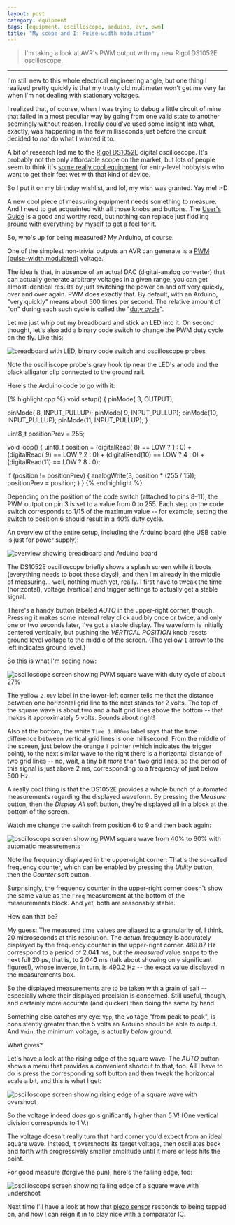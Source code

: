 ```yaml
---
layout: post
category: equipment
tags: [equipment, oscilloscope, arduino, avr, pwm]
title: "My scope and I: Pulse-width modulation"
---
```


> I'm taking a look at AVR's PWM output with my new Rigol DS1052E oscilloscope.

******

I'm still new to this whole electrical engineering angle,
but one thing I realized pretty quickly is that my trusty old multimeter won't get me very far when I'm not dealing with stationary voltages.

I realized that, of course, when I was trying to debug a little circuit of mine that failed in a most peculiar way by going from one valid state to another seemingly without reason.
I really could've used some insight into what, exactly, was happening in the few milliseconds just before the circuit decided to *not* do what I wanted it to.

A bit of research led me to the [Rigol DS1052E](http://www.rigolna.com/products/digital-oscilloscopes/ds1000e/ds1052e/) digital oscilloscope.
It's probably not the only affordable scope on the market,
but lots of people seem to think it's [some really cool equipment](http://www.youtube.com/watch?v=AUwbtG6z6pI#t=426)
for entry-level hobbyists who want to get their feet wet with that kind of device.

So I put it on my birthday wishlist, and lo!, my wish was granted. Yay me! :-D

A new cool piece of measuring equipment needs something to measure. And I need to get acquainted with all those knobs and buttons.
The [User's Guide](http://www.tequipment.net/pdf/Rigol/DS1000E_DS1000D_series_manual.pdf) is a good and worthy read,
but nothing can replace just fiddling around with everything by myself to get a feel for it.

So, who's up for being measured? My Arduino, of course.

One of the simplest non-trivial outputs an AVR can generate is a [PWM (pulse-width modulated)](http://en.wikipedia.org/wiki/Pulse-width_modulation) voltage.

The idea is that, in absence of an actual DAC (digital-analog converter) that can actually generate arbitrary voltages in a given range,
you can get almost identical results by just switching the power on and off very quickly, over and over again.
PWM does exactly that. By default, with an Arduino, "very quickly" means about 500 times per second.
The relative amount of "on" during each such cycle is called the "[duty cycle](http://en.wikipedia.org/wiki/Duty_cycle)".

Let me just whip out my breadboard and stick an LED into it.
On second thought, let's also add a binary code switch to change the PWM duty cycle on the fly.
Like this:

![breadboard with LED, binary code switch and oscilloscope probes](/assets/2013-11-10-rigol-ds1052e-oscilloscope-pwm/setup-detail-breadboard.jpg)

Note the oscilliscope probe's gray hook tip near the LED's anode and the black alligator clip connected to the ground rail.

Here's the Arduino code to go with it:

{% highlight cpp %}
void setup()
{
  pinMode( 3, OUTPUT);

  pinMode( 8, INPUT_PULLUP);
  pinMode( 9, INPUT_PULLUP);
  pinMode(10, INPUT_PULLUP);
  pinMode(11, INPUT_PULLUP);
}

uint8_t positionPrev = 255;

void loop()
{
  uint8_t position =
      (digitalRead( 8) == LOW ? 1 : 0)
    + (digitalRead( 9) == LOW ? 2 : 0)
    + (digitalRead(10) == LOW ? 4 : 0)
    + (digitalRead(11) == LOW ? 8 : 0);

  if (position != positionPrev) {
    analogWrite(3, position * (255 / 15));
    positionPrev = position;
  }
}
{% endhighlight %}

Depending on the position of the code switch (attached to pins&nbsp;8&ndash;11), the PWM output on pin&nbsp;3 is set to a value from 0 to 255.
Each step on the code switch corresponds to 1/15 of the maximum value --
for example, setting the switch to position&nbsp;6 should result in a 40% duty cycle.

An overview of the entire setup, including the Arduino board (the USB cable is just for power supply):

![overview showing breadboard and Arduino board](/assets/2013-11-10-rigol-ds1052e-oscilloscope-pwm/setup-complete.jpg)

The DS1052E oscilloscope briefly shows a splash screen while it boots (everything needs to boot these days!),
and then I'm already in the middle of measuring... well, nothing much yet, really.
I first have to tweak the time (horizontal), voltage (vertical) and trigger settings to actually get a stable signal.

There's a handy button labeled *AUTO* in the upper-right corner, though.
Pressing it makes some internal relay click audibly once or twice, and only one or two seconds later, I've got a stable display.
The waveform is initially centered vertically, but pushing the *VERTICAL POSITION* knob resets ground level voltage to the middle of the screen.
(The yellow `1` arrow to the left indicates ground level.)

So this is what I'm seeing now:

![oscilloscope screen showing PWM square wave with duty cycle of about 27%](/assets/2013-11-10-rigol-ds1052e-oscilloscope-pwm/scope-screen-basic.gif)

The yellow `2.00V` label in the lower-left corner tells me that the distance between one horizontal grid line to the next stands for 2&nbsp;volts.
The top of the square wave is about two and a half grid lines above the bottom -- that makes it approximately 5&nbsp;volts.
Sounds about right!

Also at the bottom, the white `Time 1.000ms` label says that the time difference between vertical grid lines is one millisecond.
From the middle of the screen, just below the orange `T` pointer (which indicates the trigger point),
to the next similar wave to the right there is a horizontal distance of two grid lines -- no, wait, a tiny bit *more* than two grid lines,
so the period of this signal is just above 2&nbsp;ms, corresponding to a frequency of just below 500&nbsp;Hz.

A really cool thing is that the DS1052E provides a whole bunch of automated measurements regarding the displayed waveform.
By pressing the *Measure* button, then the *Display All* soft button, they're displayed all in a block at the bottom of the screen.

Watch me change the switch from position&nbsp;6 to 9 and then back again:

![oscilloscope screen showing PWM square wave from 40% to 60% with automatic measurements](/assets/2013-11-10-rigol-ds1052e-oscilloscope-pwm/scope-screen-measure.gif)

Note the frequency displayed in the upper-right corner:
That's the so-called frequency counter, which can be enabled by pressing the *Utility* button, then the *Counter* soft button.

Surprisingly, the frequency counter in the upper-right corner doesn't show the same value
as the `Freq` measurement at the bottom of the measurements block.
And yet, both are reasonably stable.

How can that be?

My guess: The measured time values are [aliased](http://en.wikipedia.org/wiki/Aliasing) to a granularity of, I think, 20&nbsp;microseconds at this resolution.
The *actual* frequency is accurately displayed by the frequency counter in the upper-right corner.
489\.87&nbsp;Hz correspond to a period of 2.04**1**&nbsp;ms, but the *measured* value snaps to the next full 20&nbsp;&mu;s, that is, to 2.04**0**&nbsp;ms
(talk about showing only significant figures!),
whose inverse, in turn, is 490.2&nbsp;Hz -- the exact value displayed in the measurements box.

So the displayed measurements are to be taken with a grain of salt -- especially where their displayed precision is concerned.
Still useful, though, and certainly more accurate (and quicker) than doing the same by hand.

Something else catches my eye:
`Vpp`, the voltage "from peak to peak", is consistently greater than the 5&nbsp;volts an Arduino should be able to output.
And `Vmin`, the minimum voltage, is actually *below* ground.

What gives?

Let's have a look at the rising edge of the square wave.
The *AUTO* button shows a menu that provides a convenient shortcut to that, too.
All I have to do is press the corresponding soft button and then tweak the horizontal scale a bit, and this is what I get:

![oscilloscope screen showing rising edge of a square wave with overshoot](/assets/2013-11-10-rigol-ds1052e-oscilloscope-pwm/scope-screen-edge-rising.gif)

So the voltage indeed *does* go significantly higher than 5&nbsp;V! (One vertical division corresponds to 1&nbsp;V.)

The voltage doesn't really turn that hard corner you'd expect from an ideal square wave.
Instead, it overshoots its target voltage, then oscillates back and forth with progressively smaller amplitude until it more or less hits the point.

For good measure (forgive the pun), here's the falling edge, too:

![oscilloscope screen showing falling edge of a square wave with undershoot](/assets/2013-11-10-rigol-ds1052e-oscilloscope-pwm/scope-screen-edge-falling.gif)

Next time I'll have a look at how that [piezo sensor](/arduino/2013/10/28/attiny45-as-i2c-master-prelude/) responds to being tapped on,
and how I can reign it in to play nice with a comparator IC.
